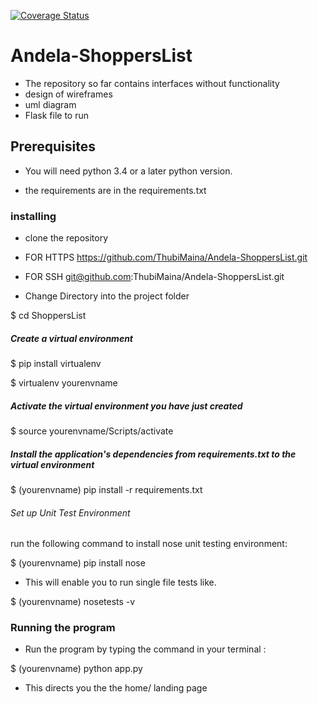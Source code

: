 [![Coverage Status](https://coveralls.io/repos/github/ThubiMaina/Andela-ShoppersList/badge.svg?branch=develop)](https://coveralls.io/github/ThubiMaina/Andela-ShoppersList?branch=develop)

# Andela-ShoppersList

* The repository so far contains interfaces without functionality
* design of wireframes
* uml diagram
* Flask file to run

## Prerequisites

* You will need python 3.4 or a later python version.

* the requirements are in the requirements.txt

### installing

* clone the repository

* FOR HTTPS https://github.com/ThubiMaina/Andela-ShoppersList.git

* FOR SSH git@github.com:ThubiMaina/Andela-ShoppersList.git

* Change Directory into the project folder

$ cd ShoppersList

##### Create a virtual environment 

$ pip install virtualenv

$ virtualenv yourenvname

##### Activate the virtual environment you have just created

$ source yourenvname/Scripts/activate

##### Install the application's dependencies from requirements.txt to the virtual environment

$ (yourenvname) pip install -r requirements.txt

###### Set up Unit Test Environment

run the following command to install nose unit testing environment:

$ (yourenvname) pip install nose

* This will enable you to run single file tests like.

$ (yourenvname) nosetests -v

### Running the program

* Run the program by typing the command in your terminal :

$ (yourenvname) python app.py

* This directs you the the home/ landing page 
